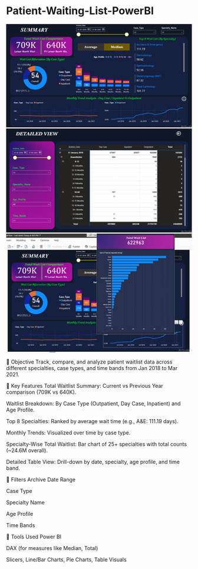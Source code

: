 # Patient-Waiting-List-PowerBI

![Dashboard1](https://github.com/r-rahulsingh/Patient-Waiting-List-PowerBI/blob/main/Screenshot1.png)
![Dashboard2](https://github.com/r-rahulsingh/Patient-Waiting-List-PowerBI/blob/main/Screenshot3.png)
![Dashboard3](https://github.com/r-rahulsingh/Patient-Waiting-List-PowerBI/blob/main/Screenshot4.png)


📌 Objective
Track, compare, and analyze patient waitlist data across different specialties, case types, and time bands from Jan 2018 to Mar 2021.

🧩 Key Features
Total Waitlist Summary: Current vs Previous Year comparison (709K vs 640K).

Waitlist Breakdown: By Case Type (Outpatient, Day Case, Inpatient) and Age Profile.

Top 8 Specialties: Ranked by average wait time (e.g., A&E: 111.19 days).

Monthly Trends: Visualized over time by case type.

Specialty-Wise Total Waitlist: Bar chart of 25+ specialties with total counts (~24.6M overall).

Detailed Table View: Drill-down by date, specialty, age profile, and time band.

📂 Filters
Archive Date Range

Case Type

Specialty Name

Age Profile

Time Bands

📌 Tools Used
Power BI

DAX (for measures like Median, Total)

Slicers, Line/Bar Charts, Pie Charts, Table Visuals
